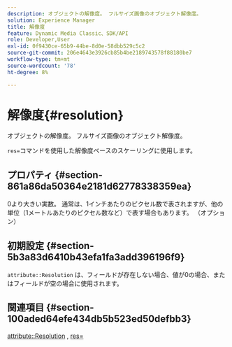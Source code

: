 ```yaml
---
description: オブジェクトの解像度。 フルサイズ画像のオブジェクト解像度。
solution: Experience Manager
title: 解像度
feature: Dynamic Media Classic、SDK/API
role: Developer,User
exl-id: 0f9430ce-65b9-44be-8d0e-58dbb529c5c2
source-git-commit: 206e4643e3926cb85b4be2189743578f88180be7
workflow-type: tm+mt
source-wordcount: '78'
ht-degree: 8%

---
```


# 解像度{#resolution}

オブジェクトの解像度。 フルサイズ画像のオブジェクト解像度。

`res=`コマンドを使用した解像度ベースのスケーリングに使用します。

## プロパティ {#section-861a86da50364e2181d62778338359ea}

0より大きい実数。 通常は、1インチあたりのピクセル数で表されますが、他の単位（1メートルあたりのピクセル数など）で表す場合もあります。 （オプション）

## 初期設定 {#section-5b3a83d6410b43efa1fa3add396196f9}

`attribute::Resolution` は、フィールドが存在しない場合、値が0の場合、またはフィールドが空の場合に使用されます。

## 関連項目 {#section-100aded64efe434db5b523ed50defbb3}

[attribute::Resolution](../../../../../../is-api/image-catalog/image-serving-api-ref/c-image-catalog-reference/c-attributes-reference/r-resolution.md#reference-2c066a2cc9b04b4ea0c8ae9476e853b4) ,  [res=](../../../../../../is-api/http-ref/image-serving-api-ref/c-http-protocol-reference/c-command-reference/r-res.md#reference-3d6fe416801148dea0f786f2b5169e55)
